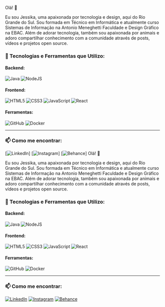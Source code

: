 Olá! 👋

Eu sou Jessika, uma apaixonada por tecnologia e design, aqui do Rio Grande do Sul. Sou formada em Técnico em Informática e atualmente curso Sistemas de Informação na Antonio Meneghetti Faculdade e Design Gráfico na EBAC. Além de adorar tecnologia, também sou apaixonada por animais e adoro compartilhar conhecimento com a comunidade através de posts, vídeos e projetos open source.



### 🚀 Tecnologias e Ferramentas que Utilizo:

#### Backend:
![Java](https://img.shields.io/badge/Java-%23ED8B00.svg?style=for-the-badge&logo=java&logoColor=white)
![NodeJS](https://img.shields.io/badge/Node.js-%23339933.svg?style=for-the-badge&logo=nodedotjs&logoColor=white)

#### Frontend:
![HTML5](https://img.shields.io/badge/HTML5-%23E34F26.svg?style=for-the-badge&logo=html5&logoColor=white)
![CSS3](https://img.shields.io/badge/CSS3-%231572B6.svg?style=for-the-badge&logo=css3&logoColor=white)
![JavaScript](https://img.shields.io/badge/JavaScript-%23F7DF1E.svg?style=for-the-badge&logo=javascript&logoColor=black)
![React](https://img.shields.io/badge/React-%2361DAFB.svg?style=for-the-badge&logo=react&logoColor=black)

#### Ferramentas:
![GitHub](https://img.shields.io/badge/GitHub-%23181717.svg?style=for-the-badge&logo=github&logoColor=white)
![Docker](https://img.shields.io/badge/Docker-%230db7ed.svg?style=for-the-badge&logo=docker&logoColor=white)

---

### 📫 Como me encontrar:
[![LinkedIn](https://www.linkedin.com/in/jessikacatharinajardimrodrigues/)]
[![Instagram](https://www.instagram.com/jessika.cjr?igsh=MW4wYWJsa2N0dnphZQ%3D%3D&utm_source=qr)]
[![Behance](https://www.behance.net/jessikajess)]
Olá! 👋

Eu sou Jessika, uma apaixonada por tecnologia e design, aqui do Rio Grande do Sul. Sou formada em Técnico em Informática e atualmente curso Sistemas de Informação na Antonio Meneghetti Faculdade e Design Gráfico na EBAC. Além de adorar tecnologia, também sou apaixonada por animais e adoro compartilhar conhecimento com a comunidade através de posts, vídeos e projetos open source.

### 🚀 Tecnologias e Ferramentas que Utilizo:

#### Backend:
![Java](https://img.shields.io/badge/Java-%23ED8B00.svg?style=for-the-badge&logo=java&logoColor=white)
![NodeJS](https://img.shields.io/badge/Node.js-%23339933.svg?style=for-the-badge&logo=nodedotjs&logoColor=white)

#### Frontend:
![HTML5](https://img.shields.io/badge/HTML5-%23E34F26.svg?style=for-the-badge&logo=html5&logoColor=white)
![CSS3](https://img.shields.io/badge/CSS3-%231572B6.svg?style=for-the-badge&logo=css3&logoColor=white)
![JavaScript](https://img.shields.io/badge/JavaScript-%23F7DF1E.svg?style=for-the-badge&logo=javascript&logoColor=black)
![React](https://img.shields.io/badge/React-%2361DAFB.svg?style=for-the-badge&logo=react&logoColor=black)

#### Ferramentas:
![GitHub](https://img.shields.io/badge/GitHub-%23181717.svg?style=for-the-badge&logo=github&logoColor=white)
![Docker](https://img.shields.io/badge/Docker-%230db7ed.svg?style=for-the-badge&logo=docker&logoColor=white)

---

### 📫 Como me encontrar:
[![LinkedIn](https://img.shields.io/badge/LinkedIn-%230077B5.svg?style=for-the-badge&logo=linkedin&logoColor=white)](https://www.linkedin.com/in/jessikacatharinajardimrodrigues/)
[![Instagram](https://img.shields.io/badge/Instagram-%23E4405F.svg?style=for-the-badge&logo=instagram&logoColor=white)](https://www.instagram.com/jessika.cjr/?igsh=MW4wYWJsa2N0dnphZQ%3D%3D&utm_source=qr)
[![Behance](https://img.shields.io/badge/Behance-%23191919.svg?style=for-the-badge&logo=behance&logoColor=white)](https://www.behance.net/jessikajess)
